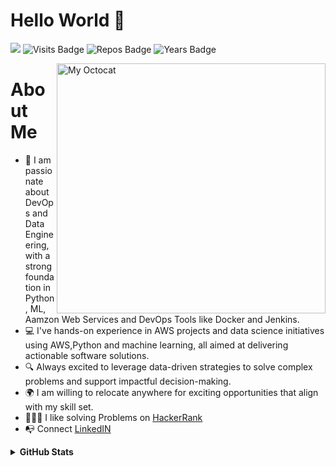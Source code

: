
# Hello World 🤗 

![](https://komarev.com/ghpvc/?username=madhukalamata&color=red&style=flat)
![Visits Badge](https://badges.pufler.dev/visits/madhukalamata/madhukalamata/?color=red)
![Repos Badge](https://badges.pufler.dev/repos/madhukalamata/?color=red)
![Years Badge](https://badges.pufler.dev/years/madhukalamata/?color=red)

<img align ="right" height = 400 width = 430 alt="My Octocat" src="https://avatars.githubusercontent.com/u/123944012?v=4">

# About Me
- 🤖 I am passionate about DevOps and Data Engineering, with a strong foundation in Python, ML, Aamzon Web Services and  DevOps Tools like Docker and Jenkins.
- 💻 I've hands-on experience in AWS projects and data science initiatives using AWS,Python and machine learning, all aimed at delivering actionable software solutions.
- 🔍 Always excited to leverage data-driven strategies to solve complex problems and support impactful decision-making.
- 🌍 I am willing to relocate anywhere for exciting opportunities that align with my skill set.
- 🧑🏻‍💻 I like solving Problems on [HackerRank](https://www.hackerrank.com/profile/madhukalamata000)
- 📭 Connect [LinkedIN](https://www.linkedin.com/in/madhu-kalamata/)









<details>	
  <summary><b>GitHub Stats</b></summary>
<img alt="" src="https://github-readme-stats.vercel.app/api?username=madhukalamata&count_private=true&show_icons=truehow_icons=true&hide_border=true"/> <br>
Some Advance Stats about my GitHub Profile - https://gitstats.me/madhukalamata<br>
My 2023 GitHub Skyline                    - https://skyline.github.com/madhukalamata/2023
  
</details>

<!--
**madhukalamata/madhukalamata** is a ✨ _special_ ✨ repository because its `README.md` (this file) appears on your GitHub profile.

- 🔭 I’m currently working on .
- 🌱 I’m currently learning python
- 👯 I’m looking to collaborate on ...
- 🤔 I’m looking for help with ...
- 💬 Ask me about ...
- 📫 How to reach me: ...
- 😄 Pronouns: ...
- ⚡ Fun fact: ...





-->
